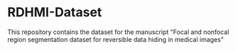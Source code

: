 # RDHMI-Dataset
This repository contains the dataset for the manuscript "Focal and nonfocal region segmentation dataset for reversible data hiding in medical images"
